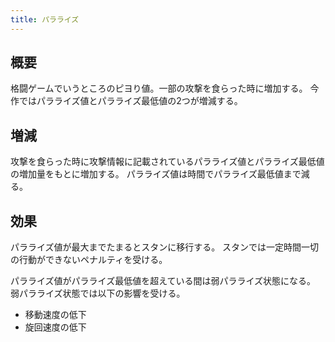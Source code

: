 ```yaml
---
title: パラライズ
---
```

## 概要
格闘ゲームでいうところのピヨり値。一部の攻撃を食らった時に増加する。
今作ではパラライズ値とパラライズ最低値の2つが増減する。

## 増減
攻撃を食らった時に攻撃情報に記載されているパラライズ値とパラライズ最低値の増加量をもとに増加する。
パラライズ値は時間でパラライズ最低値まで減る。

## 効果
パラライズ値が最大までたまるとスタンに移行する。
スタンでは一定時間一切の行動ができないペナルティを受ける。

パラライズ値がパラライズ最低値を超えている間は弱パラライズ状態になる。
弱パラライズ状態では以下の影響を受ける。
* 移動速度の低下
* 旋回速度の低下